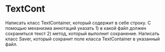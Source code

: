 # TextCont
Написать класс TextContainer, который содержит в себе строку. С помощью механизма
аннотаций указать 1) в какой файл должен сохраниться текст 2) метод, который выполнит
сохранение. Написать класс Saver, который сохранит поле класса TextContainer в указанный
файл.
